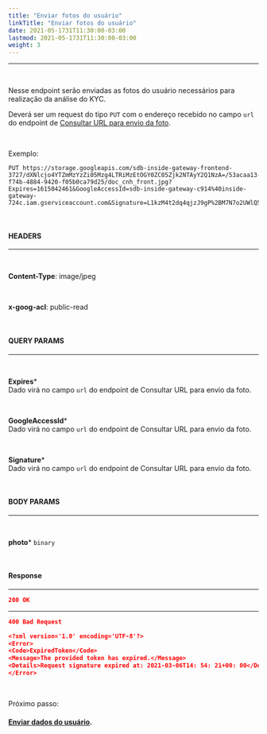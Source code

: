 ```yaml
---
title: "Enviar fotos do usuário"
linkTitle: "Enviar fotos do usuário"
date: 2021-05-1731T11:30:00-03:00
lastmod: 2021-05-1731T11:30:00-03:00
weight: 3
---
```

---
<br>

Nesse endpoint serão enviadas as fotos do usuário necessários para realização da análise do KYC.

Deverá ser um request do tipo `PUT` com o endereço recebido no campo `url` do endpoint de [Consultar URL para envio da foto](/docs/referencia-da-api/kyc/consultar-url-para-foto/).

<br>

Exemplo:


```http request
PUT https://storage.googleapis.com/sdb-inside-gateway-frontend-3727/dXNlcjo4YTZmMzYzZi05Mzg4LTRiMzEtOGY0ZC05Zjk2NTAyY2Q1NzA=/53acaa13-f74b-4884-9420-f05b0ca79d25/doc_cnh_front.jpg?Expires=1615042461&GoogleAccessId=sdb-inside-gateway-c914%40inside-gateway-724c.iam.gserviceaccount.com&Signature=L1kzM4t2dq4qjzJ9gP%2BM7N7o2UWlQ59TXYui7OyMBe107TvVvSLEqN%2B1VL4Y5pBK%2FKqKoJWXKGizT6PNC%2BP5aPRz9qR94m1oPG2lsNspjFLO%2BdrRhdMTx21ylHNLIOWy54vJ5A84WIAlnAIZvHU7%2B1a2%2BRn8Wd3b62djcOpndFEAYCJDQBBENLwY%2B0Qs0KbumICdVWNqfxwttaOj%2FDpzMqp0TrDfmx8xfL5FyIzyBn7BYwfmhJeWU2VFjWVztohj0wiOIPcHlK%2BUkgGNYQ8qXYMY5aWeO6A55%2FO20QErizp%2BX2Ad2YlfS5mOozXvjFPShR7%2FRBxkhAj%2BEFx9EyVy2A%3D%3D
```

<br>

#### **HEADERS**
---
<br>

**Content-Type**: image/jpeg

<br>

**x-goog-acl**: public-read

<br>

#### **QUERY PARAMS**
---

<br>

**Expires***
<br>Dado virá no campo `url` do endpoint de Consultar URL para envio da foto.

<br>

**GoogleAccessId***
<br>Dado virá no campo `url` do endpoint de Consultar URL para envio da foto.

<br>

**Signature***
<br>Dado virá no campo `url` do endpoint de Consultar URL para envio da foto.

<br>


#### **BODY PARAMS**
---

<br>


**photo*** `binary`

<br>

#### **Response**
---

```Json
200 OK
```

---

```Json
400 Bad Request
```

```json
<?xml version='1.0' encoding='UTF-8'?>
<Error>
<Code>ExpiredToken</Code>
<Message>The provided token has expired.</Message>
<Details>Request signature expired at: 2021-03-06T14: 54: 21+00: 00</Details>
</Error>
```

<br>

Próximo passo:

#### [Enviar dados do usuário](/docs/referencia-da-api/kyc/enviar-dados-do-usuario/).

